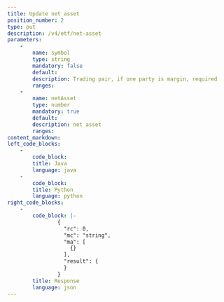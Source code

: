 ```yaml
---
title: Update net asset 
position_number: 2
type: put
description: /v4/etf/net-asset
parameters:
    -
        name: symbol
        type: string
        mandatory: false
        default:
        description: Trading pair, if one party is margin, required
        ranges:
    -
        name: netAsset
        type: number
        mandatory: true
        default:
        description: net asset
        ranges:
content_markdown:
left_code_blocks:
    -
        code_block:
        title: Java
        language: java
    -
        code_block:
        title: Python
        language: python
right_code_blocks:
    -
        code_block: |-
                {
                  "rc": 0,
                  "mc": "string",
                  "ma": [
                    {}
                  ],
                  "result": {
                  }
                }
        title: Response
        language: json
---
```


